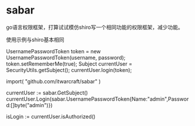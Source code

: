 # sabar
go语言权限框架，打算试试模仿shiro写一个相同功能的权限框架，减少功能。



使用示例与shiro基本相同

UsernamePasswordToken token = new UsernamePasswordToken(username, password);
token.setRememberMe(true);
Subject currentUser = SecurityUtils.getSubject();
currentUser.login(token);


import(
    "github.com/itwarcraft/sabar"
)


currentUser := sabar.GetSubject()
currentUser.Login(sabar.UsernamePasswordToken{Name:"admin",Password:[]byte("admin")})

isLogin := currentUser.isAuthorized()
